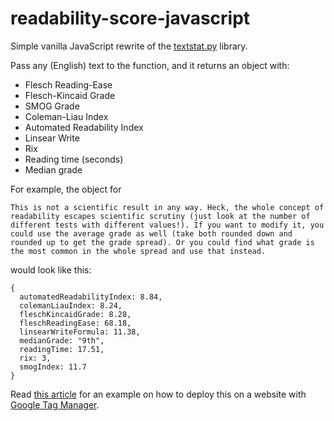 # readability-score-javascript
Simple vanilla JavaScript rewrite of the [textstat.py](https://github.com/shivam5992/textstat/) library.

Pass any (English) text to the function, and it returns an object with:

* Flesch Reading-Ease
* Flesch-Kincaid Grade
* SMOG Grade
* Coleman-Liau Index
* Automated Readability Index
* Linsear Write
* Rix
* Reading time (seconds)
* Median grade

For example, the object for

```
This is not a scientific result in any way. Heck, the whole concept of readability escapes scientific scrutiny (just look at the number of different tests with different values!). If you want to modify it, you could use the average grade as well (take both rounded down and rounded up to get the grade spread). Or you could find what grade is the most common in the whole spread and use that instead.
```

would look like this:

```
{
  automatedReadabilityIndex: 8.84,
  colemanLiauIndex: 8.24,
  fleschKincaidGrade: 8.28,
  fleschReadingEase: 68.18,
  linsearWriteFormula: 11.38,
  medianGrade: "9th",
  readingTime: 17.51,
  rix: 3,
  smogIndex: 11.7
}
```

Read [this article](https://www.simoahava.com/analytics/calculate-readability-scores-for-content/) for an example on how to deploy this on a website with [Google Tag Manager](https://tagmanager.google.com/).
